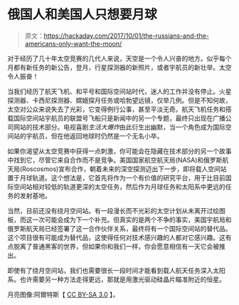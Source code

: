 # 俄国人和美国人只想要月球

> 原文：<https://hackaday.com/2017/10/01/the-russians-and-the-americans-only-want-the-moon/>

对于经历了几十年太空竞赛的几代人来说，天空是一个令人兴奋的地方。似乎每个月都有新任务的新公告，登月，行星探测器的新照片，或者宇航员的新壮举。太空令人振奋！

当我们经历了航天飞机、和平号和国际空间站时代，迷人的工作并没有停止。火星探测器、卡西尼探测器、嫦娥探月任务或哈勃望远镜，仅举几例。但是不知何故，太空对公众来说失去了光彩，它变得例行公事，甚至平淡无奇。航天飞机任务和搭载国际空间站宇航员的联盟号飞船只是新闻中的另一个专题，最终只出现在广播公司网站的技术部分。电视喜剧*生活大爆炸*由此衍生出幽默，当一个角色成为国际空间站的宇航员，但在他返回地球时仍然是一个无名小卒。

如果你渴望从太空竞赛中获得一点刺激，你可能会在隐藏在技术部分的另一个故事中找到它，尽管它来自合作而不是竞争。美国国家航空航天局(NASA)和俄罗斯航天局(Roscosmos)宣布合作，朝着未来的深空探测迈出下一步，即将载人空间站置于月球轨道。这个想法是，它首先将作为一个有价值的研究平台，用于比目前国际空间站相对较低的轨道更深的太空任务，然后作为月球任务和太阳系中更远的任务的发射基地。

当然，目前还没有绕月空间站。有一段漫长而不光彩的太空计划从未离开过绘图板，而这一次可能会成为下一个补充。但真实的是两个不争的事实，美国宇航局和俄罗斯航天局已经签署了这一合作伙伴关系，最终将有一个国际空间站的替代品。这个项目很有可能成为替代品，这使得任何对技术感兴趣的人都对它感兴趣。这有点脱离了普通黑客的世界，但如果你和我们一样，你会愿意相信有一天它会被推出。

即使有了绕月空间站，我们也需要很长一段时间才能看到载人航天任务深入太阳系。也许需要另一种方法走得更远，那就是用激光驱动硅晶片瞄准附近的恒星。

月亮图像:阿爾特斯【 [CC BY-SA 3.0](https://commons.wikimedia.org/wiki/File:Phase_of_the_moon_NO.13.jpg) 】。